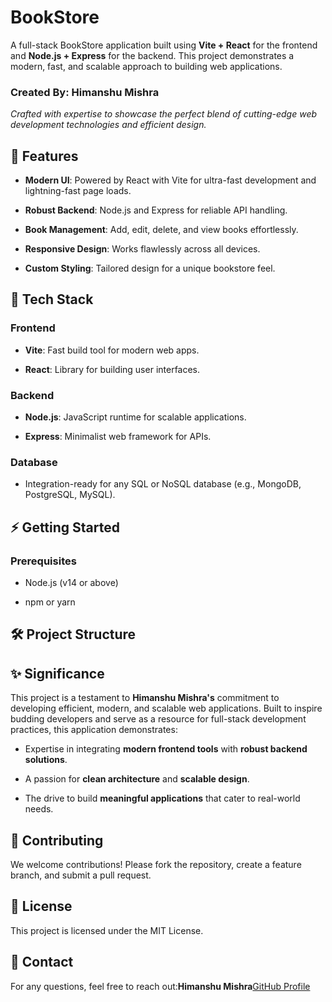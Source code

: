 BookStore
=========

A full-stack BookStore application built using **Vite + React** for the frontend and **Node.js + Express** for the backend. This project demonstrates a modern, fast, and scalable approach to building web applications.

### Created By: **Himanshu Mishra**

_Crafted with expertise to showcase the perfect blend of cutting-edge web development technologies and efficient design._

🌟 Features
-----------

*   **Modern UI**: Powered by React with Vite for ultra-fast development and lightning-fast page loads.
    
*   **Robust Backend**: Node.js and Express for reliable API handling.
    
*   **Book Management**: Add, edit, delete, and view books effortlessly.
    
*   **Responsive Design**: Works flawlessly across all devices.
    
*   **Custom Styling**: Tailored design for a unique bookstore feel.
    

🚀 Tech Stack
-------------

### **Frontend**

*   **Vite**: Fast build tool for modern web apps.
    
*   **React**: Library for building user interfaces.
    

### **Backend**

*   **Node.js**: JavaScript runtime for scalable applications.
    
*   **Express**: Minimalist web framework for APIs.
    

### **Database**

*   Integration-ready for any SQL or NoSQL database (e.g., MongoDB, PostgreSQL, MySQL).
    

⚡ Getting Started
-----------------

### Prerequisites

*   Node.js (v14 or above)
    
*   npm or yarn
    
🛠️ Project Structure
---------------------

✨ Significance
--------------

This project is a testament to **Himanshu Mishra's** commitment to developing efficient, modern, and scalable web applications. Built to inspire budding developers and serve as a resource for full-stack development practices, this application demonstrates:

*   Expertise in integrating **modern frontend tools** with **robust backend solutions**.
    
*   A passion for **clean architecture** and **scalable design**.
    
*   The drive to build **meaningful applications** that cater to real-world needs.
    

🤝 Contributing
---------------

We welcome contributions! Please fork the repository, create a feature branch, and submit a pull request.

📜 License
----------

This project is licensed under the MIT License.

💌 Contact
----------

For any questions, feel free to reach out:**Himanshu Mishra**[GitHub Profile](https://github.com/Himan2511)

